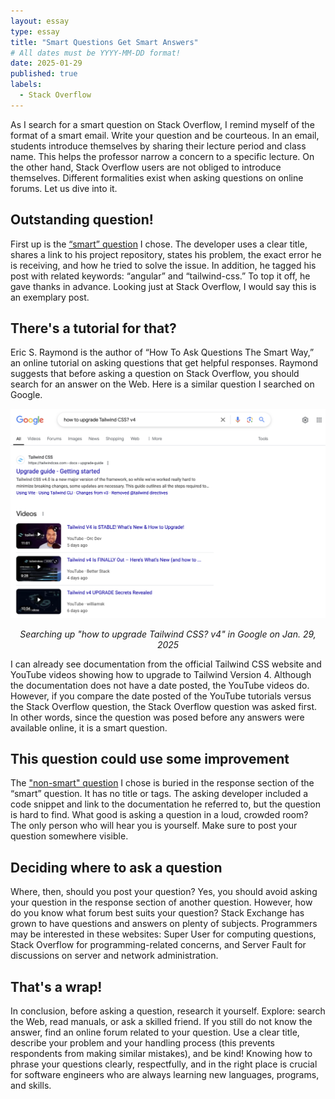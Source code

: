 ```yaml
---
layout: essay
type: essay
title: "Smart Questions Get Smart Answers"
# All dates must be YYYY-MM-DD format!
date: 2025-01-29
published: true
labels:
  - Stack Overflow
---
```


As I search for a smart question on Stack Overflow, I remind myself of the format of a smart email. Write your question and be courteous. In an email, students introduce themselves by sharing their lecture period and class name. This helps the professor narrow a concern to a specific lecture. On the other hand, Stack Overflow users are not obliged to introduce themselves. Different formalities exist when asking questions on online forums. Let us dive into it. 

## Outstanding question!

First up is the [“smart” question](https://stackoverflow.com/questions/79380519/how-to-upgrade-tailwindcss) I chose. The developer uses a clear title, shares a link to his project repository, states his problem, the exact error he is receiving, and how he tried to solve the issue. In addition, he tagged his post with related keywords: “angular” and “tailwind-css.” To top it off, he gave thanks in advance. Looking just at Stack Overflow, I would say this is an exemplary post. 

## There's a tutorial for that? 

Eric S. Raymond is the author of “How To Ask Questions The Smart Way,” an online tutorial on asking questions that get helpful responses. Raymond suggests that before asking a question on Stack Overflow, you should search for an answer on the Web. Here is a similar question I searched on Google. 

<div class="text-center p-4">
  <img width="700px" src="../img/googlesearch.png" class="img-thumbnail" alt='Searching up "how to upgrade Tailwind CSS? v4" in Google'>
</div>
<p style="text-align:center; font-style:italic;">
  Searching up "how to upgrade Tailwind CSS? v4" in Google on Jan. 29, 2025
</p>

I can already see documentation from the official Tailwind CSS website and YouTube videos showing how to upgrade to Tailwind Version 4. Although the documentation does not have a date posted, the YouTube videos do. However, if you compare the date posted of the YouTube tutorials versus the Stack Overflow question, the Stack Overflow question was asked first. In other words, since the question was posed before any answers were available online, it is a smart question. 

## This question could use some improvement

The ["non-smart" question](https://stackoverflow.com/questions/79380519/how-to-upgrade-tailwindcss/79387565#79387565) I chose is buried in the response section of the “smart” question. It has no title or tags. The asking developer included a code snippet and link to the documentation he referred to, but the question is hard to find. What good is asking a question in a loud, crowded room? The only person who will hear you is yourself. Make sure to post your question somewhere visible. 

## Deciding where to ask a question

Where, then, should you post your question? Yes, you should avoid asking your question in the response section of another question. However, how do you know what forum best suits your question? Stack Exchange has grown to have questions and answers on plenty of subjects. Programmers may be interested in these websites: Super User for computing questions, Stack Overflow for programming-related concerns, and Server Fault for discussions on server and network administration.

## That's a wrap!
In conclusion, before asking a question, research it yourself. Explore: search the Web, read manuals, or ask a skilled friend. If you still do not know the answer, find an online forum related to your question. Use a clear title, describe your problem and your handling process (this prevents respondents from making similar mistakes), and be kind! Knowing how to phrase your questions clearly, respectfully, and in the right place is crucial for software engineers who are always learning new languages, programs, and skills.
